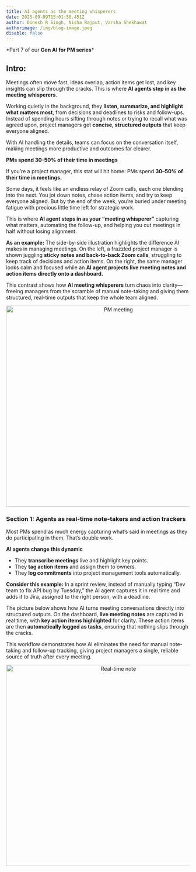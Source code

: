 ```yaml
---
title: AI agents as the meeting whisperers
date: 2025-09-09T15:01:50.451Z
author: Dinesh R Singh, Nisha Rajput, Varsha Shekhawat
authorimage: /img/blog-image.jpeg
disable: false
---
```

<style>

li {

   font-size: 27px;

   line-height: 33px;

   max-width: none;

}

</style>

\*Part 7 of our **Gen AI for PM series***

## Intro:

Meetings often move fast, ideas overlap, action items get lost, and key insights can slip through the cracks. This is where **AI agents step in as the meeting whisperers**.

Working quietly in the background, they **listen, summarize, and highlight what matters most**, from decisions and deadlines to risks and follow-ups. Instead of spending hours sifting through notes or trying to recall what was agreed upon, project managers get **concise, structured outputs** that keep everyone aligned.

With AI handling the details, teams can focus on the conversation itself, making meetings more productive and outcomes far clearer.

**PMs spend 30–50% of their time in meetings**

If you’re a project manager, this stat will hit home: PMs spend **30–50% of their time in meetings.**

Some days, it feels like an endless relay of Zoom calls, each one blending into the next. You jot down notes, chase action items, and try to keep everyone aligned. But by the end of the week, you’re buried under meeting fatigue with precious little time left for strategic work.

This is where **AI agent steps in as your “meeting whisperer”** capturing what matters, automating the follow-up, and helping you cut meetings in half without losing alignment.

**As an example:** The side-by-side illustration highlights the difference AI makes in managing meetings. On the left, a frazzled project manager is shown juggling **sticky notes and back-to-back Zoom calls**, struggling to keep track of decisions and action items. On the right, the same manager looks calm and focused while an **AI agent projects live meeting notes and action items directly onto a dashboard.**

This contrast shows how **AI meeting whisperers** turn chaos into clarity—freeing managers from the scramble of manual note-taking and giving them structured, real-time outputs that keep the whole team aligned.

<center><img src="/img/7.1.png" width="600" height="550" alt="PM meeting" title="PM meeting"></center>

### Section 1: Agents as real-time note-takers and action trackers

Most PMs spend as much energy capturing what’s said in meetings as they do participating in them. That’s double work.

**AI agents change this dynamic**

* They **transcribe meetings** live and highlight key points.
* They **tag action items** and assign them to owners.
* They **log commitments** into project management tools automatically.

**Consider this example:** In a sprint review, instead of manually typing “Dev team to fix API bug by Tuesday,” the AI agent captures it in real time and adds it to Jira, assigned to the right person, with a deadline.

The picture below shows how AI turns meeting conversations directly into structured outputs. On the dashboard, **live meeting notes** are captured in real time, with **key action items highlighted** for clarity. These action items are then **automatically logged as tasks**, ensuring that nothing slips through the cracks.

This workflow demonstrates how AI eliminates the need for manual note-taking and follow-up tracking, giving project managers a single, reliable source of truth after every meeting.

<center><img src="/img/7.2.png" width="600" height="550" alt="Real-time note" title="Real-time note"></center>
